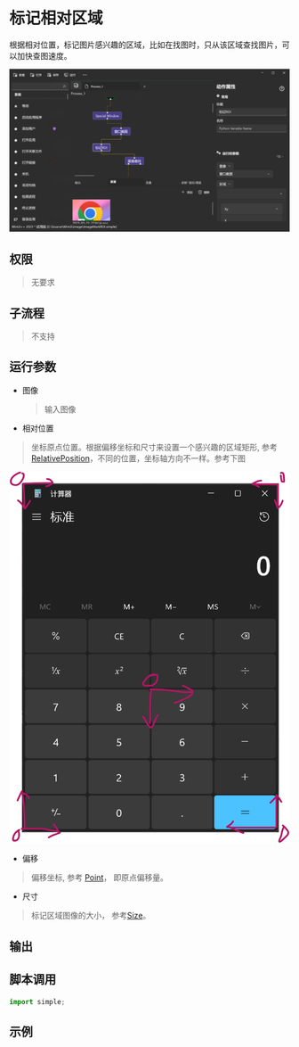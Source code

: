 # 标记相对区域

根据相对位置，标记图片感兴趣的区域，比如在找图时，只从该区域查找图片，可以加快查图速度。

![action](./images/10.png ':size=90%')

## 权限
> 无要求

## 子流程
> 不支持

## 运行参数

* 图像
  > 输入图像
* 相对位置
>   坐标原点位置。根据偏移坐标和尺寸来设置一个感兴趣的区域矩形, 参考 [RelativePosition](./enums/RelativePosition.md)，不同的位置，坐标轴方向不一样。参考下图


![xy](../window/images/14.png ':size=40%')

* 偏移
>  偏移坐标, 参考 [Point](./types/Point.md)， 即原点偏移量。
* 尺寸
> 标记区域图像的大小， 参考[Size](./types/Size.md)。


## 输出

    


## 脚本调用

```python
import simple;

```

## 示例